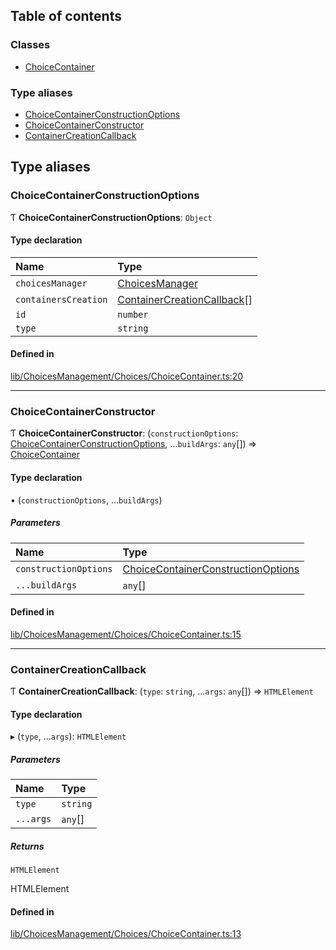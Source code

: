 ## Table of contents

### Classes

- [ChoiceContainer](../wiki/Class-ChoiceContainer)

### Type aliases

- [ChoiceContainerConstructionOptions](../wiki/Module-lib/ChoicesManagement/Choices/ChoiceContainer#choicecontainerconstructionoptions)
- [ChoiceContainerConstructor](../wiki/Module-lib/ChoicesManagement/Choices/ChoiceContainer#choicecontainerconstructor)
- [ContainerCreationCallback](../wiki/Module-lib/ChoicesManagement/Choices/ChoiceContainer#containercreationcallback)

## Type aliases

### ChoiceContainerConstructionOptions

Ƭ **ChoiceContainerConstructionOptions**: `Object`

#### Type declaration

| Name | Type |
| :------ | :------ |
| `choicesManager` | [ChoicesManager](../wiki/Class-ChoicesManager) |
| `containersCreation` | [ContainerCreationCallback](../wiki/Module-lib/ChoicesManagement/Choices/ChoiceContainer#containercreationcallback)[] |
| `id` | `number` |
| `type` | `string` |

#### Defined in

[lib/ChoicesManagement/Choices/ChoiceContainer.ts:20](https://github.com/P0ulpy/Configurateur-OakAddins/blob/af13efb/src/lib/ChoicesManagement/Choices/ChoiceContainer.ts#L20)

___

### ChoiceContainerConstructor

Ƭ **ChoiceContainerConstructor**: (`constructionOptions`: [ChoiceContainerConstructionOptions](../wiki/Module-lib/ChoicesManagement/Choices/ChoiceContainer#choicecontainerconstructionoptions), ...`buildArgs`: `any`[]) => [ChoiceContainer](../wiki/Class-ChoiceContainer)

#### Type declaration

• (`constructionOptions`, ...`buildArgs`)

##### Parameters

| Name | Type |
| :------ | :------ |
| `constructionOptions` | [ChoiceContainerConstructionOptions](../wiki/Module-lib/ChoicesManagement/Choices/ChoiceContainer#choicecontainerconstructionoptions) |
| `...buildArgs` | `any`[] |

#### Defined in

[lib/ChoicesManagement/Choices/ChoiceContainer.ts:15](https://github.com/P0ulpy/Configurateur-OakAddins/blob/af13efb/src/lib/ChoicesManagement/Choices/ChoiceContainer.ts#L15)

___

### ContainerCreationCallback

Ƭ **ContainerCreationCallback**: (`type`: `string`, ...`args`: `any`[]) => `HTMLElement`

#### Type declaration

▸ (`type`, ...`args`): `HTMLElement`

##### Parameters

| Name | Type |
| :------ | :------ |
| `type` | `string` |
| `...args` | `any`[] |

##### Returns

`HTMLElement`

HTMLElement

#### Defined in

[lib/ChoicesManagement/Choices/ChoiceContainer.ts:13](https://github.com/P0ulpy/Configurateur-OakAddins/blob/af13efb/src/lib/ChoicesManagement/Choices/ChoiceContainer.ts#L13)
